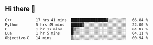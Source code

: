 ## Hi there 👋

<!--START_SECTION:waka-->

```txt
C++           17 hrs 41 mins  ████████████████▓░░░░░░░░   66.84 %
Python        5 hrs 49 mins   █████▓░░░░░░░░░░░░░░░░░░░   22.00 %
C             1 hr 17 mins    █▒░░░░░░░░░░░░░░░░░░░░░░░   04.87 %
Lua           1 hr 5 mins     █░░░░░░░░░░░░░░░░░░░░░░░░   04.11 %
Objective-C   14 mins         ▒░░░░░░░░░░░░░░░░░░░░░░░░   00.94 %
```

<!--END_SECTION:waka-->
